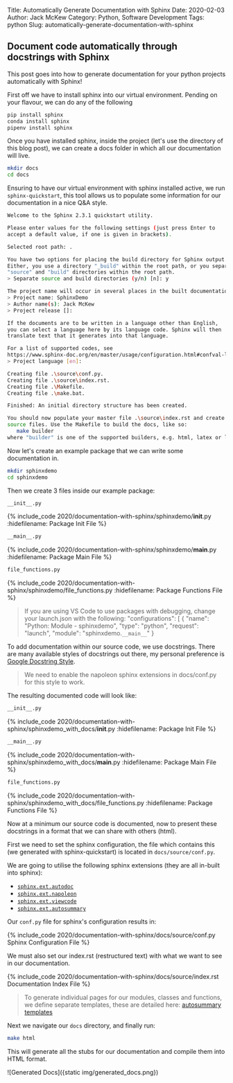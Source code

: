 Title: Automatically Generate Documentation with Sphinx
Date: 2020-02-03
Author: Jack McKew
Category: Python, Software Development
Tags: python
Slug: automatically-generate-documentation-with-sphinx

## **Document code automatically through docstrings with Sphinx**

This post goes into how to generate documentation for your python projects automatically with Sphinx!

First off we have to install sphinx into our virtual environment. Pending on your flavour, we can do any of the following

``` bash
pip install sphinx
conda install sphinx
pipenv install sphinx
```

Once you have installed sphinx, inside the project (let's use the directory of this blog post), we can create a docs folder in which all our documentation will live.

``` bash
mkdir docs
cd docs
```

Ensuring to have our virtual environment with sphinx installed active, we run `sphinx-quickstart`, this tool allows us to populate some information for our documentation in a nice Q&A style.

``` bash
Welcome to the Sphinx 2.3.1 quickstart utility.

Please enter values for the following settings (just press Enter to
accept a default value, if one is given in brackets).

Selected root path: .

You have two options for placing the build directory for Sphinx output.
Either, you use a directory "_build" within the root path, or you separate
"source" and "build" directories within the root path.
> Separate source and build directories (y/n) [n]: y

The project name will occur in several places in the built documentation.
> Project name: SphinxDemo
> Author name(s): Jack McKew
> Project release []:

If the documents are to be written in a language other than English,
you can select a language here by its language code. Sphinx will then
translate text that it generates into that language.

For a list of supported codes, see
https://www.sphinx-doc.org/en/master/usage/configuration.html#confval-language.
> Project language [en]:

Creating file .\source\conf.py.
Creating file .\source\index.rst.
Creating file .\Makefile.
Creating file .\make.bat.

Finished: An initial directory structure has been created.

You should now populate your master file .\source\index.rst and create other documentation
source files. Use the Makefile to build the docs, like so:
   make builder
where "builder" is one of the supported builders, e.g. html, latex or linkcheck.
```

Now let's create an example package that we can write some documentation in.

``` bash
mkdir sphinxdemo
cd sphinxdemo
```

Then we create 3 files inside our example package:

``` bash
__init__.py
```

{% include_code 2020/documentation-with-sphinx/sphinxdemo/__init__.py :hidefilename: Package Init File %}

``` bash
__main__.py
```

{% include_code 2020/documentation-with-sphinx/sphinxdemo/__main__.py :hidefilename: Package Main File %}

``` bash
file_functions.py
```

{% include_code 2020/documentation-with-sphinx/sphinxdemo/file_functions.py :hidefilename: Package Functions File %}

> If you are using VS Code to use packages with debugging, change your launch.json with the following:
> "configurations": [
        {
            "name": "Python: Module - sphinxdemo",
            "type": "python",
            "request": "launch",
            "module": "sphinxdemo.`__main__`"
        }

To add documentation within our source code, we use docstrings. There are many available styles of docstrings out there, my personal preference is [Google Docstring Style](https://sphinxcontrib-napoleon.readthedocs.io/en/latest/example_google.html).

> We need to enable the napoleon sphinx extensions in docs/conf.py for this style to work.

The resulting documented code will look like:

``` bash
__init__.py
```

{% include_code 2020/documentation-with-sphinx/sphinxdemo_with_docs/__init__.py :hidefilename: Package Init File %}

``` bash
__main__.py
```

{% include_code 2020/documentation-with-sphinx/sphinxdemo_with_docs/__main__.py :hidefilename: Package Main File %}

``` bash
file_functions.py
```

{% include_code 2020/documentation-with-sphinx/sphinxdemo_with_docs/file_functions.py :hidefilename: Package Functions File %}

Now at a minimum our source code is documented, now to present these docstrings in a format that we can share with others (html).

First we need to set the sphinx configuration, the file which contains this (we generated with sphinx-quickstart) is located in `docs/source/conf.py`.

We are going to utilise the following sphinx extensions (they are all in-built into sphinx):

- [`sphinx.ext.autodoc`](https://www.sphinx-doc.org/en/master/usage/extensions/autodoc.html)
- [`sphinx.ext.napoleon`](https://www.sphinx-doc.org/en/master/usage/extensions/napoleon.html)
- [`sphinx.ext.viewcode`](https://www.sphinx-doc.org/en/master/usage/extensions/viewcode.html)
- [`sphinx.ext.autosummary`](https://www.sphinx-doc.org/en/master/usage/extensions/autosummary.html)

Our `conf.py` file for sphinx's configuration results in:

{% include_code 2020/documentation-with-sphinx/docs/source/conf.py Sphinx Configuration File %}

We must also set our index.rst (restructured text) with what we want to see in our documentation.

{% include_code 2020/documentation-with-sphinx/docs/source/index.rst Documentation Index File %}

> To generate individual pages for our modules, classes and functions, we define separate templates, these are detailed here: [autosummary templates](https://github.com/JackMcKew/jackmckew.dev/tree/master/content/2020/documentation-with-sphinx/docs/source/_templates)

Next we navigate our `docs` directory, and finally run:

``` bash
make html
```

This will generate all the stubs for our documentation and compile them into HTML format.

![Generated Docs]({static img/generated_docs.png})
